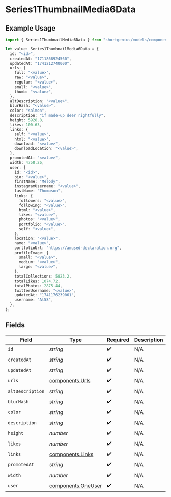 # Series1ThumbnailMedia6Data

## Example Usage

```typescript
import { Series1ThumbnailMedia6Data } from "shortgenius/models/components";

let value: Series1ThumbnailMedia6Data = {
  id: "<id>",
  createdAt: "1711868924560",
  updatedAt: "1741212740000",
  urls: {
    full: "<value>",
    raw: "<value>",
    regular: "<value>",
    small: "<value>",
    thumb: "<value>",
  },
  altDescription: "<value>",
  blurHash: "<value>",
  color: "salmon",
  description: "if made-up deer rightfully",
  height: 5928.8,
  likes: 100.63,
  links: {
    self: "<value>",
    html: "<value>",
    download: "<value>",
    downloadLocation: "<value>",
  },
  promotedAt: "<value>",
  width: 4758.26,
  user: {
    id: "<id>",
    bio: "<value>",
    firstName: "Melody",
    instagramUsername: "<value>",
    lastName: "Thompson",
    links: {
      followers: "<value>",
      following: "<value>",
      html: "<value>",
      likes: "<value>",
      photos: "<value>",
      portfolio: "<value>",
      self: "<value>",
    },
    location: "<value>",
    name: "<value>",
    portfolioUrl: "https://amused-declaration.org",
    profileImage: {
      small: "<value>",
      medium: "<value>",
      large: "<value>",
    },
    totalCollections: 5823.2,
    totalLikes: 1074.72,
    totalPhotos: 2875.44,
    twitterUsername: "<value>",
    updatedAt: "1741176239061",
    username: "Al58",
  },
};
```

## Fields

| Field                                                    | Type                                                     | Required                                                 | Description                                              |
| -------------------------------------------------------- | -------------------------------------------------------- | -------------------------------------------------------- | -------------------------------------------------------- |
| `id`                                                     | *string*                                                 | :heavy_check_mark:                                       | N/A                                                      |
| `createdAt`                                              | *string*                                                 | :heavy_check_mark:                                       | N/A                                                      |
| `updatedAt`                                              | *string*                                                 | :heavy_check_mark:                                       | N/A                                                      |
| `urls`                                                   | [components.Urls](../../models/components/urls.md)       | :heavy_check_mark:                                       | N/A                                                      |
| `altDescription`                                         | *string*                                                 | :heavy_check_mark:                                       | N/A                                                      |
| `blurHash`                                               | *string*                                                 | :heavy_check_mark:                                       | N/A                                                      |
| `color`                                                  | *string*                                                 | :heavy_check_mark:                                       | N/A                                                      |
| `description`                                            | *string*                                                 | :heavy_check_mark:                                       | N/A                                                      |
| `height`                                                 | *number*                                                 | :heavy_check_mark:                                       | N/A                                                      |
| `likes`                                                  | *number*                                                 | :heavy_check_mark:                                       | N/A                                                      |
| `links`                                                  | [components.Links](../../models/components/links.md)     | :heavy_check_mark:                                       | N/A                                                      |
| `promotedAt`                                             | *string*                                                 | :heavy_check_mark:                                       | N/A                                                      |
| `width`                                                  | *number*                                                 | :heavy_check_mark:                                       | N/A                                                      |
| `user`                                                   | [components.OneUser](../../models/components/oneuser.md) | :heavy_check_mark:                                       | N/A                                                      |